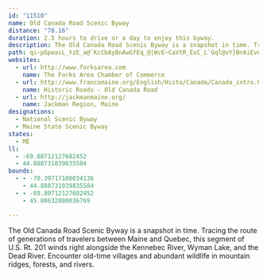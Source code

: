 ```yaml
---
id: "11510"
name: Old Canada Road Scenic Byway
distance: "78.16"
duration: 2.5 hours to drive or a day to enjoy this byway.
description: The Old Canada Road Scenic Byway is a snapshot in time. Tracing the route of generations of travelers between Maine and Quebec, this segment of U.S. Rt. 201 winds right alongside the Kennebec River, Wyman Lake, and the Dead River. Encounter old-time villages and abundant wildlife in mountain ridges, forests, and rivers.
path: qi~pGpeaiL_YzE_a@`KcCbAyBnAwGfEq_@|WcE~CaVtR_ExC_L`Gql@vY}BnAiEvCsc@~_@qp@rl@_DhDiAhBiZnk@cf@~y@yFjKoClEq@XcDZmk@|Ae]fC}Gr@oEp@_JbBme@dK}FdAk^tHcDj@cETmDKsC[wT{FyWsH}F{BaHqDoCeBwLaJsD{BuFmC}DqAwHgBeHq@uCGqGDwBLqJ`AiDPkHJiDG}EYyRkC}Je@az@SaGD_ELiF`@_Eh@}Dx@cGxA_ExAaDtA{ZrNiBlAgB`B{ApBcAlBcAxBeAlDeHr[oA~CeA~As@x@mBxAiHlEcCjCu@nAmMfXgKvOmArAyBlAsSrI_ALsAUaOsFwBq@mASwDA{Dl@oA^qHrDwUbKcCxB{@jAw@nA_A|BmIvYcP`l@eAhBcAbAm@XaKxA_Dr@sAj@}ChBcGnA{C|AkA^}H|AcA^}BtA_BbByArCu@fCg@jCOlB]pKAjEHfCdAlJ?lCKlASjAgCzEQjAGtBLxB?dCYlAo@dBcCrDoBlBiCfB_JlCyFR_MtAsAByA?gDg@yCKoCdAqNxHw@n@_A|Ak@rCIlA@dBHlA^pBb@`A~BlDXp@^rA^~BLtBY`KiAdYSbBe@zAm@~@_AdAmFzC_A~@mAjBu@`CcBxJy@`B}@jAiAx@{L`IoA^aL~@mSbEoFbBmRbJoA`@}AHqIc@oABkC`@iErAcIpBsTxBwF?iFe@{IkCkFsAwG{AiF}@gCSwFPmB?y@Wu@g@gEkDyBi@uADwAl@aAhAs@dBgCxEuAlAkBHqBc@mBu@yR}CqM_AwEMsCR}F~@sBL}GA}@F_Bd@u@r@mApBi@jBk@tDi@zGaBdJoBpEgCjHyGxXy@~EsAlMq@|EsF`Ve@rCy@nHQhA}EbQqAnDyFxKs@rBiB`IsBhFy@vAoLtM{@p@}BlA_B`@sAPiGDuDQcUyCcCA}SzAwNRgDEgDa@aQaDmBQcB?sDd@yCJcD_@wFqAkIkAmCOuADsARaIhCiB^qKbAcDf@mFzAmAd@sBhA_H|E{ClAoA\iN~AcIlAeXlG_DZsABuN?ir@Z_En@cD~@oAh@wCdBuq@pg@kAl@gCt@qAXeDVgDEqBS{G_BwDsAsDyB}C_DsCuDyCgDkIgHgDqCuAy@wDsA_BYcEQeKp@cEF}DOkQ}AaBK_BB}AR}A^{Ar@sb@tUuAz@qAjAiAxA_ClEiAxAuAjAy@`@cCj@}A?cBM_B]qGsC}Am@_BY_BQeHE}AS}Aa@{D_BaPmHqSeG_EaAaEm@eT_CaE}@mpAg\cAa@_CcAyAw@oBoA{NiKkD}BwD{A}Dy@cTwCiCDyUfDaB?_BM_B_@yQiKmDyBiDkCqMiNaD{CoQ_NuCgDaHoJqAmAyA}@yAi@aJsA}DiAsBM_BFiBPyBf@iAx@gFlGeNzMeLtIyFbF_DzCuClDiCdEaCnE}IzSWl@sBtEcAfCcA|Bo@jAc@t@U`@m@r@eAjAk@h@m@f@a@XaAh@oAd@w@T_APcBVyATkAVmA^kBr@sB|@{EtBWLk@Xm@^gA~@}@|@o@t@q@`AcAlBSd@a@fA[|@Ut@aAhDW`AoBtH_@zB}Qfr@eCfImArDaCdEsCnDoShQmV|RgDdCsDpBgJbEwDvA}D~@_KfBkBj@uOfG_K`DkDpBaDtC{AdBqCdEsDdI}FtQaDrI_FzLyBtEqCxDyCxCy@l@_JjEq}CzsAkWnG{b@rJwGrBgXtJuJ~C}Dl@cEPqc@s@{ACeBKcBScBAcGl@mAGgHyAcCQ_BJ{MfCcTlD}DdAsGdC}Al@gDlCeSpRmAxA_AdByBtEcAdBmAxAiDjCiCfA}Bl@_BRgEDuLiAgKwA}AGaBFaBX{Aj@qDrBarAvy@sDrBgCjA_El@}QfBiDp@eKfCqL~BwKrDwB~@qElCuBlBgBjBoClEmXli@qAlBoAzA_CjBmAt@cDjAmJxB_b@rKeDrA{Az@oAdA{PfSeDxCoDtB_JlCii@bN{J~ByAv@y@l@}D~EcSr]gJfOqa@zi@uExHuBtEgEtKoUdo@wBtEuAfCqCzDgBdByDdCsx@va@mIvFgD~CyC`DqCpDgCzDgElHmQv[sBzE}G|T_B~FiAfGi@rGYtGiAla@?vGn@pT?nCEbCm@rGiA`G{Mj`@yBvEeCjEgWf`@sCxDkDrDu]|ZyC~BeEtB{DjA{_@hJyAp@sA~@oApAiAzAaAfBuc@rtAo@zBe@~Bq@lGQnGMhYKxGgBnw@k@nGu@~EaBrHiAfE_AhDiDpIyBvEiA|AgFtEcC~CcCfEwFzLuIvNiAbBwHtHeAzAwHfUcC`G{@`BmBfGy@pBmArAiAz@sFbDmA`@wKl@{XDcGjCeAEmBYuDkAuAMgC@_Ej@mEv@mEdAmIfCuIxByg@hKg]rGwEhAwBpAoBpBySdYaWvY}V~YiDxCyBrAuJ~DyBl@aCV}LE}DFiSvAk}@|PgGr@iE?cEe@qUmFgC[iEQcERkGlA}_@lKsv@zR_C~@}BnAqHjF}@d@eCr@cAJeC?uIcAgCJqGx@eCd@_C~@qFzD}BjA{A`@kBV{LKck@{AgC?iCRgEz@cC|@sCzAcIdGmBrBe@r@m@`AyAdEYfAyB`M_AfDiAbDqAvC{AnC_BbCgBxBy@p@_A`@cCl@u@?w@Cw@Ge@E{BLsBn@sJfFaChA_AXcALeCEuKmAgCKeADcCX}Bv@sDrBsBnBmEzFmBrBqBbB_LbHgF`EyBvBkBlBm@dAqAxC_BzFuIj^cGbScAlGYxDQfJMzAe@rDoA`GaI`ZmBbLwKhu@sAlGgA`DqAxCuCfEu~A|hBcBjBmBvBgBxBo@|@q@fAc@t@c@x@_@x@cA|Bkc@znAwArFi@xDK`BO~DRnNNlFClDSxBa@dCc@nAe@j@s@Xc@^
websites:
  - url: http://www.forksarea.com
    name: The Forks Area Chamber of Commerce
  - url: http://www.francomaine.org/English/Histo/Canada/Canada_intro.html
    name: Historic Roads - Old Canada Road
  - url: http://jackmanmaine.org/
    name: Jackman Region, Maine
designations:
  - National Scenic Byway
  - Maine State Scenic Byway
states:
  - ME
ll:
  - -69.80712127682452
  - 44.888731039835584
bounds:
  - - -70.39717100034136
    - 44.888731039835584
  - - -69.80712127682452
    - 45.80632000036769

---
```


The Old Canada Road Scenic Byway is a snapshot in time. Tracing the route of generations of travelers between Maine and Quebec, this segment of U.S. Rt. 201 winds right alongside the Kennebec River, Wyman Lake, and the Dead River. Encounter old-time villages and abundant wildlife in mountain ridges, forests, and rivers.
